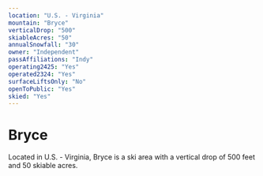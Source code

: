 ```yaml
---
location: "U.S. - Virginia"
mountain: "Bryce"
verticalDrop: "500"
skiableAcres: "50"
annualSnowfall: "30"
owner: "Independent"
passAffiliations: "Indy"
operating2425: "Yes"
operated2324: "Yes"
surfaceLiftsOnly: "No"
openToPublic: "Yes"
skied: "Yes"
---
```


# Bryce

Located in U.S. - Virginia, Bryce is a ski area with a vertical drop of 500 feet and 50 skiable acres.